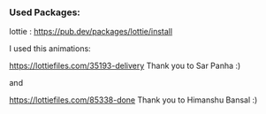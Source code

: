 ### Used Packages:

lottie : https://pub.dev/packages/lottie/install

I used this animations: 

https://lottiefiles.com/35193-delivery  Thank you to Sar Panha :) 

and

https://lottiefiles.com/85338-done  Thank you to Himanshu Bansal :)





